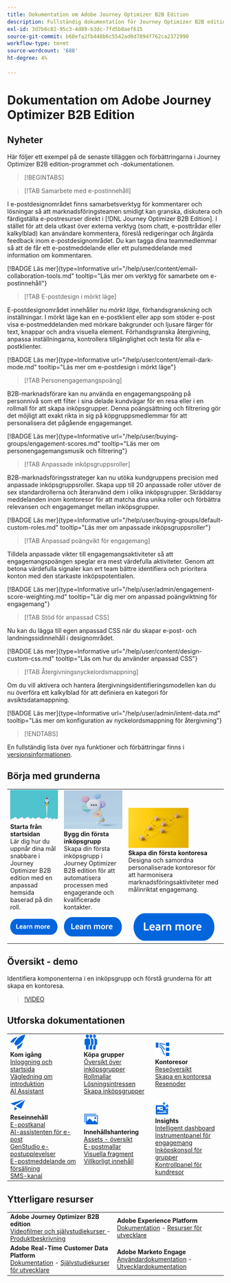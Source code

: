 ```yaml
---
title: Dokumentation om Adobe Journey Optimizer B2B Edition
description: Fullständig dokumentation för Journey Optimizer B2B edition - utforska de tillgängliga resurserna för introduktion, skapande av inköpsgrupper, framtagning av kontoresor och hantering av innehåll.
exl-id: 3d7b6c82-95c3-4d89-b3dc-7fd5b0aef615
source-git-commit: b60efa2fb448b6c5542ad0d7894f762ca2372990
workflow-type: tm+mt
source-wordcount: '688'
ht-degree: 4%

---
```


# Dokumentation om Adobe Journey Optimizer B2B Edition

## Nyheter

Här följer ett exempel på de senaste tilläggen och förbättringarna i Journey Optimizer B2B edition-programmet och -dokumentationen.

>[!BEGINTABS]

>[!TAB Samarbete med e-postinnehåll]

I e-postdesignområdet finns samarbetsverktyg för kommentarer och lösningar så att marknadsföringsteamen smidigt kan granska, diskutera och färdigställa e-postresurser direkt i [!DNL Journey Optimizer B2B Edition]. I stället för att dela utkast över externa verktyg (som chatt, e-posttrådar eller kalkylblad) kan användare kommentera, föreslå redigeringar och åtgärda feedback inom e-postdesignområdet. Du kan tagga dina teammedlemmar så att de får ett e-postmeddelande eller ett pulsmeddelande med information om kommentaren.

[!BADGE Läs mer]{type=Informative url="/help/user/content/email-collaboration-tools.md" tooltip="Läs mer om verktyg för samarbete om e-postinnehåll"}

>[!TAB E-postdesign i mörkt läge]

E-postdesignområdet innehåller nu _mörkt läge_, förhandsgranskning och inställningar. I mörkt läge kan en e-postklient eller app som stöder e-post visa e-postmeddelanden med mörkare bakgrunder och ljusare färger för text, knappar och andra visuella element. Förhandsgranska återgivning, anpassa inställningarna, kontrollera tillgänglighet och testa för alla e-postklienter.

[!BADGE Läs mer]{type=Informative url="/help/user/content/email-dark-mode.md" tooltip="Läs mer om e-postdesign i mörkt läge"}

>[!TAB Personengagemangspoäng]

B2B-marknadsförare kan nu använda en engagemangspoäng på personnivå som ett filter i sina delade kundvägar för en resa eller i en rollmall för att skapa inköpsgrupper. Denna poängsättning och filtrering gör det möjligt att exakt rikta in sig på köpgruppsmedlemmar för att personalisera det pågående engagemanget.

[!BADGE Läs mer]{type=Informative url="/help/user/buying-groups/engagement-scores.md" tooltip="Läs mer om personengagemangsmusik och filtrering"}

>[!TAB Anpassade inköpsgruppsroller]

B2B-marknadsföringsstrateger kan nu utöka kundgruppens precision med anpassade inköpsgruppsroller. Skapa upp till 20 anpassade roller utöver de sex standardrollerna och återanvänd dem i olika inköpsgrupper. Skräddarsy meddelanden inom kontoresor för att matcha dina unika roller och förbättra relevansen och engagemanget mellan inköpsgrupper. &#x200B;

[!BADGE Läs mer]{type=Informative url="/help/user/buying-groups/default-custom-roles.md" tooltip="Läs mer om anpassade inköpsgruppsroller"}

>[!TAB Anpassad poängvikt för engagemang]

Tilldela anpassade vikter till engagemangsaktiviteter så att engagemangspoängen speglar era mest värdefulla aktiviteter. Genom att betona värdefulla signaler kan ert team bättre identifiera och prioritera konton med den starkaste inköpspotentialen.

[!BADGE Läs mer]{type=Informative url="/help/user/admin/engagement-score-weighting.md" tooltip="Lär dig mer om anpassad poängviktning för engagemang"}

>[!TAB Stöd för anpassad CSS]

Nu kan du lägga till egen anpassad CSS när du skapar e-post- och landningssidinnehåll i designområdet.

[!BADGE Läs mer]{type=Informative url="/help/user/content/design-custom-css.md" tooltip="Läs om hur du använder anpassad CSS"}

>[!TAB Återgivningsnyckelordsmappning]

Om du vill aktivera och hantera återgivningsidentifieringsmodellen kan du nu överföra ett kalkylblad för att definiera en kategori för avsiktsdatamappning.

[!BADGE Läs mer]{type=Informative url="/help/user/admin/intent-data.md" tooltip="Läs mer om konfiguration av nyckelordsmappning för återgivning"}

>[!ENDTABS]

En fullständig lista över nya funktioner och förbättringar finns i [versionsinformationen](../user/release-notes/release-notes.md). <!-- Stay up-to-date with the latest changes in our documentation by visiting the [documentation updates page](using/rn/documentation-updates.md).-->

## Börja med grunderna

<table style="table-layout:fixed">
  <tr style="border: 0;">
    <td>
    <a href="home-page.md"><img width="140px" src="./assets/launch.png" alt="Produktanvändningsstart"></a>
    <div><strong>Starta från startsidan</strong><br/>Lär dig hur du uppnår dina mål snabbare i Journey Optimizer B2B edition med en anpassad hemsida baserad på din roll.</div>
    </td>
      <td>
    <a href="buying-groups/buying-groups-overview.md"><img width="140px" src="./assets/communication.png" alt="Köpgrupper"></a>
    <div><strong>Bygg din första inköpsgrupp</strong><br/>Skapa din första inköpsgrupp i Journey Optimizer B2B edition för att automatisera processen med engagerande och kvalificerade kontakter.</div>
    </td>
    <td>
    <a href="journeys/journey-overview.md"><img width="140px" src="./assets/flow.png" alt="Kontoresor"></a>
    <div><strong>Skapa din första kontoresa</strong><br/>Designa och samordna personaliserade kontoresor för att harmonisera marknadsföringsaktiviteter med målinriktat engagemang. 
    </div>
    </td>
  </tr>
  <tr style="border: 0;">
    <td align="center"><a href="home-page.md"><img src="../assets/learn-more.svg" alt="Läs mer"></a></td>
    <td align="center"><a href="buying-groups/buying-groups-overview.md"><img src="../assets/learn-more.svg" alt="Läs mer"></a></td>
    <td align="center"><a href="journeys/journey-overview.md"><img src="../assets/learn-more.svg" alt="Läs mer"></a></td>
    </tr>
</table>

## Översikt - demo

Identifiera komponenterna i en inköpsgrupp och förstå grunderna för att skapa en kontoresa.

>[!VIDEO](https://video.tv.adobe.com/v/3432054?quality=12)

## Utforska dokumentationen

<table style="table-layout:auto">
  <tr style="border: 0;">
    <td>
      <img src="../assets/do-not-localize/icon-quick-start.svg" width="35px" alt="Kom igång"><br/>
      <strong> Kom igång </strong><br/><a href="home-page.md">Inloggning och startsida </a><br/><a href="./start/get-started.md">Vägledning om introduktion</a> <br/><a href="./ai-assistant/ai-assistant-overview.md">AI Assistant</a>
    </td>
    <!--
    <td>
      <img src="../assets/do-not-localize/icon-configure.svg" width="35px"><br/>
      <strong>Configuration<br/>administration</strong><br/><a href="using/configuration/channel-surfaces.md">Channel surfaces</a> - <a href="using/configuration/about-data-sources-events-actions.md">Configure journeys</a>  - <a href="using/administration/permissions-overview.md">Access control</a> - <a href="using/administration/sandboxes.md">Sandboxes management</a>
    </td> -->
    <td>
      <img src="../assets/do-not-localize/icon_audience.svg" width="35px" alt="Köpgrupper"><br/>
      <strong> Köpa grupper</strong><br/><a href="./buying-groups/buying-groups-overview.md">Översikt över inköpsgrupper</a><br/><a href="./buying-groups/buying-groups-role-templates.md">Rollmallar</a><br/><a href="./buying-groups/solution-interests.md">Lösningsintressen</a><br/><a href="./buying-groups/buying-groups-create.md">Skapa inköpsgrupper</a>
    </td>
    <td>
      <img src="../assets/do-not-localize/icon-paths.svg" width="35px" alt="Kontoresor"><br/>
      <strong>Kontoresor</strong><br/><a href="./journeys/journey-overview.md">Reseöversikt</a><br/><a href="./journeys/journey-overview.md#create-an-account-journey">Skapa en kontoresa</a><br/><a href="./journeys/journey-nodes.md">Resenoder</a>
    </td>
  </tr>
  <tr style="border: 0;">
    <td>
      <img src="../assets/do-not-localize/icon-campaign.svg" width="35px" alt="Reseinnehåll"><br/>
      <strong> Reseinnehåll </strong><br/><a href="./content/add-email.md">E-postkanal</a><br/><a href="./content/ai-assistant-emails.md">AI-assistenten för e-post</a><br/><a href="./content/genstudio-email-workflow.md">GenStudio e-postupplevelser</a><br/><a href="./content/sales-alert-email.md">E-postmeddelande om försäljning</a><br/><a href="./content/sms-authoring.md">SMS-kanal</a>
    </td>
        <td>
      <img src="../assets/do-not-localize/icon_assets.svg" width="35px" alt="Innehållshantering"><br/>
      <strong>Innehållshantering</strong><br/><a href="./content/assets-overview.md">Assets - översikt</a><br/><a href="./content/email-templates.md">E-postmallar</a><br/><a href="./content/fragments.md">Visuella fragment</a><br/><a href="./content/conditional-content.md">Villkorligt innehåll</a>
    </td>
    <td>
      <img src="../assets/do-not-localize/icon-offer.svg" width="35px" alt="Insikter och kontrollpaneler"><br/>
      <strong> Insights</strong><br/><a href="./dashboards/intelligent-dashboard.md">Intelligent dashboard</a><br/><a href="./dashboards/engagement-dashboard.md">Instrumentpanel för engagemang</a><br/><a href="./dashboards/buying-groups-dashboard.md">Inköpskonsol för grupper</a><br/><a href="./dashboards/journeys-dashboard.md">Kontrollpanel för kundresor</a>
    </td>

</tr>
</table>

## Ytterligare resurser

<table style="table-layout:fixed"><tr style="border: 0;">
<tr><td><strong>Adobe Journey Optimizer B2B edition</strong><br/>
<a href="https://experienceleague.adobe.com/sv/docs/journey-optimizer-b2b-learn/tutorials/overview" target="_blank"> Videofilmer och självstudiekurser </a> - <a href="https://helpx.adobe.com/se/legal/product-descriptions/adobe-journey-optimizer-b2b.html" target="_blank">Produktbeskrivning</a> <!-- - <a href="https://www.adobe.com/content/dam/cc/en/security/pdfs/AJO_SecurityOverview.pdf" target="_blank">Security overview (PDF)</a> - <a href="https://developer.adobe.com/journey-optimizer-apis/" target="_blank">APIs reference</a> - <a href="https://experienceleague.adobe.com/tools/ajo-schemas/schema-dictionary.html?lang=sv-SE" target="_blank">Journey Optimizer Schema Dictionary</a> -->
</td>
<td><strong>Adobe Experience Platform</strong><br/>
<a href="https://experienceleague.adobe.com/sv/docs/experience-platform/landing/home" target="_blank">Dokumentation</a> - <a href="https://business.adobe.com/products/experience-platform/documentation-and-developer-resources.html" target="_blank">Resurser för utvecklare</a>
</td></tr>
<tr><td><strong>Adobe Real-Time Customer Data Platform</strong><br/>
<a href="https://experienceleague.adobe.com/sv/docs/experience-platform/rtcdp/home" target="_blank">Dokumentation</a> - <a href="https://experienceleague.adobe.com/sv/docs/platform-learn/getting-started-for-data-architects-and-data-engineers/overview" target="_blank">Självstudiekurser för utvecklare</a>
</td><td><strong>Adobe Marketo Engage</strong><br/>
<a href="https://experienceleague.adobe.com/sv/docs/marketo/using/home" target="_blank">Användardokumentation</a> - <a href="https://experienceleague.adobe.com/sv/docs/marketo-developer/marketo/home" target="_blank">Utvecklardokumentation</a>
</td>
</tr></table>

